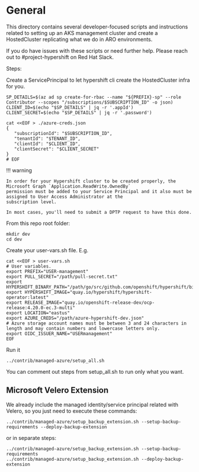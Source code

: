 # General
This directory contains several developer-focused scripts and instructions related to setting up an AKS management cluster and create a HostedCluster replicating what we do in ARO environments.

If you do have issues with these scripts or need further help. Please reach out to #project-hypershift on Red Hat Slack.

Steps:

Create a ServicePrincipal to let hypershift cli create the HostedCluster infra for you.

```
SP_DETAILS=$(az ad sp create-for-rbac --name "${PREFIX}-sp" --role Contributor --scopes "/subscriptions/$SUBSCRIPTION_ID" -o json)
CLIENT_ID=$(echo "$SP_DETAILS" | jq -r '.appId')
CLIENT_SECRET=$(echo "$SP_DETAILS" | jq -r '.password')

cat <<EOF > ./azure-creds.json
{
   "subscriptionId": "$SUBSCRIPTION_ID",
   "tenantId": "$TENANT_ID",
   "clientId": "$CLIENT_ID",
   "clientSecret": "$CLIENT_SECRET"
}
# EOF
```

!!! warning

    In order for your Hypershift cluster to be created properly, the Microsoft Graph `Application.ReadWrite.OwnedBy`
    permission must be added to your Service Principal and it also must be assigned to User Access Administrator at the
    subscription level.

    In most cases, you'll need to submit a DPTP request to have this done.

From this repo root folder:

```
mkdir dev
cd dev
```

Create your user-vars.sh file. E.g.

```
cat <<EOF > user-vars.sh
# User variables.
export PREFIX="USER-management"
export PULL_SECRET="/path/pull-secret.txt"
export HYPERSHIFT_BINARY_PATH="/path/go/src/github.com/openshift/hypershift/bin/"
export HYPERSHIFT_IMAGE="quay.io/hypershift/hypershift-operator:latest"
export RELEASE_IMAGE="quay.io/openshift-release-dev/ocp-release:4.20.0-ec.3-multi"
export LOCATION="eastus"
export AZURE_CREDS="/path/azure-hypershift-dev.json"
# Azure storage account names must be between 3 and 24 characters in length and may contain numbers and lowercase letters only.
export OIDC_ISSUER_NAME="USERmanagement"
EOF
```

Run it

```
../contrib/managed-azure/setup_all.sh
```


You can comment out steps from setup_all.sh to run only what you want.

## Microsoft Velero Extension

We already include the managed identity/service principal related with Velero, so you just need to execute these commands:

```
../contrib/managed-azure/setup_backup_extension.sh --setup-backup-requirements --deploy-backup-extension
```

or in separate steps:

```
../contrib/managed-azure/setup_backup_extension.sh --setup-backup-requirements
../contrib/managed-azure/setup_backup_extension.sh --deploy-backup-extension
```